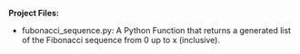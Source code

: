 **Project Files:**
- fubonacci_sequence.py: A Python Function that returns a generated list of the Fibonacci sequence from 0 up to x (inclusive).


